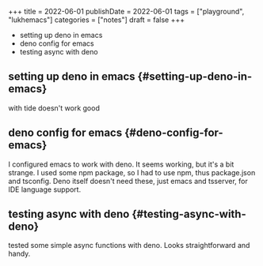 +++
title = 2022-06-01
publishDate = 2022-06-01
tags = ["playground", "lukhemacs"]
categories = ["notes"]
draft = false
+++

-   setting up deno in emacs
-   deno config for emacs
-   testing async with deno

<!--more-->


## setting up deno in emacs {#setting-up-deno-in-emacs}

with tide
doesn't work good


## deno config for emacs {#deno-config-for-emacs}

I configured emacs to work with deno. It seems working, but it's a bit strange.
I used some npm package, so I had to use npm, thus package.json and tsconfig.
Deno itself doesn't need these, just emacs and tsserver, for IDE language support.


## testing async with deno {#testing-async-with-deno}

tested some simple async functions with deno.
Looks straightforward and handy.
